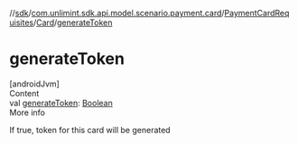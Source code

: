 //[sdk](../../../../index.md)/[com.unlimint.sdk.api.model.scenario.payment.card](../../index.md)/[PaymentCardRequisites](../index.md)/[Card](index.md)/[generateToken](generate-token.md)



# generateToken  
[androidJvm]  
Content  
val [generateToken](generate-token.md): [Boolean](https://kotlinlang.org/api/latest/jvm/stdlib/kotlin/-boolean/index.html)  
More info  


If true, token for this card will be generated

  



